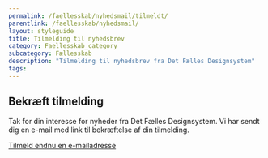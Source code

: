 ```yaml
---
permalink: /faellesskab/nyhedsmail/tilmeldt/
parentlink: /faellesskab/nyhedsmail/
layout: styleguide
title: Tilmelding til nyhedsbrev
category: Faellesskab_category
subcategory: Fællesskab
description: "Tilmelding til nyhedsbrev fra Det Fælles Designsystem"
tags:
---
```


<div class="alert alert-success mt-5" id="newsletter-alert">
    <div class="alert-body">
        <h2 class="alert-heading">Bekræft tilmelding</h2>
        <p class="alert-text">Tak for din interesse for nyheder fra Det Fælles Designsystem. Vi har sendt dig en e-mail med link til bekræftelse af din tilmelding.</p>
    </div>
</div>

<p class="mt-9 mb-9 pt-0">
    <a href="/faellesskab/nyhedsmail/">Tilmeld endnu en <span class='nowrap'>e-mailadresse</span></a>
</p>
